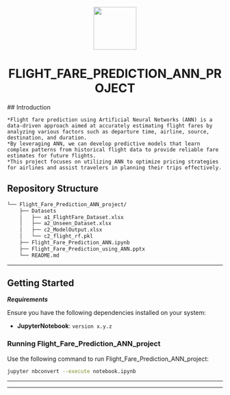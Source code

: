 <p align="center">
  <img src="https://cdn-icons-png.flaticon.com/512/6295/6295417.png" width="100" />
</p>
<p align="center">
    <h1 align="center">FLIGHT_FARE_PREDICTION_ANN_PROJECT</h1>
</p>
##  Introduction





```
*Flight fare prediction using Artificial Neural Networks (ANN) is a data-driven approach aimed at accurately estimating flight fares by analyzing various factors such as departure time, airline, source, destination, and duration.
*By leveraging ANN, we can develop predictive models that learn complex patterns from historical flight data to provide reliable fare estimates for future flights.
*This project focuses on utilizing ANN to optimize pricing strategies for airlines and assist travelers in planning their trips effectively.
```



## Repository Structure

```sh
└── Flight_Fare_Prediction_ANN_project/
    ├── Datasets
    │   ├── a1_FlightFare_Dataset.xlsx
    │   ├── a2_Unseen_Dataset.xlsx
    │   ├── c2_ModelOutput.xlsx
    │   └── c2_flight_rf.pkl
    ├── Flight_Fare_Prediction_ANN.ipynb
    ├── Flight_Fare_Prediction_using_ANN.pptx
    └── README.md
```

---

##  Getting Started

***Requirements***

Ensure you have the following dependencies installed on your system:

* **JupyterNotebook**: `version x.y.z`

###  Running Flight_Fare_Prediction_ANN_project

Use the following command to run Flight_Fare_Prediction_ANN_project:

```sh
jupyter nbconvert --execute notebook.ipynb
```

</details>

---

---
